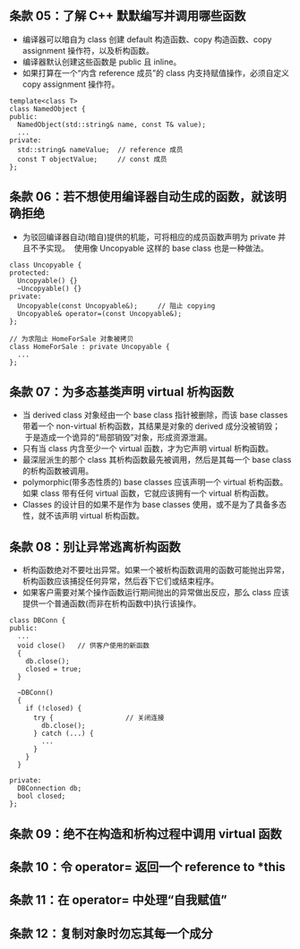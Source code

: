 ## 条款 05：了解 C++ 默默编写并调用哪些函数

* 编译器可以暗自为 class 创建 default 构造函数、copy 构造函数、copy assignment 操作符，以及析构函数。
* 编译器默认创建这些函数是 public 且 inline。
* 如果打算在一个“内含 reference 成员”的 class 内支持赋值操作，必须自定义 copy assignment 操作符。

```
template<class T>
class NamedObject {
public:
  NamedObject(std::string& name, const T& value);
  ...
private:
  std::string& nameValue;  // reference 成员
  const T objectValue;     // const 成员
};
```

## 条款 06：若不想使用编译器自动生成的函数，就该明确拒绝

* 为驳回编译器自动(暗自)提供的机能，可将相应的成员函数声明为 private 并且不予实现。
  使用像 Uncopyable 这样的 base class 也是一种做法。
```
class Uncopyable {
protected:
  Uncopyable() {}
  ~Uncopyable() {}
private:
  Uncopyable(const Uncopyable&);     // 阻止 copying
  Uncopyable& operator=(const Uncopyable&);
};

// 为求阻止 HomeForSale 对象被拷贝
class HomeForSale : private Uncopyable {
  ...
};
```

## 条款 07：为多态基类声明 virtual 析构函数

* 当 derived class 对象经由一个 base class 指针被删除，而该 base classes 带着一个 non-virtual 析构函数，其结果是对象的 derived 成分没被销毁；
  于是造成一个诡异的“局部销毁”对象，形成资源泄漏。
* 只有当 class 内含至少一个 virtual 函数，才为它声明 virtual 析构函数。
* 最深层派生的那个 class 其析构函数最先被调用，然后是其每一个 base class 的析构函数被调用。
* polymorphic(带多态性质的) base classes 应该声明一个 virtual 析构函数。如果 class 带有任何 virtual 函数，它就应该拥有一个 virtual 析构函数。
* Classes 的设计目的如果不是作为 base classes 使用，或不是为了具备多态性，就不该声明 virtual 析构函数。

## 条款 08：别让异常逃离析构函数

* 析构函数绝对不要吐出异常。如果一个被析构函数调用的函数可能抛出异常，析构函数应该捕捉任何异常，然后吞下它们或结束程序。
* 如果客户需要对某个操作函数运行期间抛出的异常做出反应，那么 class 应该提供一个普通函数(而非在析构函数中)执行该操作。

```
class DBConn {
public:
  ...
  void close()   // 供客户使用的新函数
  {
    db.close();
    closed = true;
  }
  
  ~DBConn()
  {
    if (!closed) {
      try {                  // 关闭连接
        db.close();
      } catch (...) {
        ...
      }
    }
  }

private:
  DBConnection db;
  bool closed;
};
```

## 条款 09：绝不在构造和析构过程中调用 virtual 函数

## 条款 10：令 operator= 返回一个 reference to *this

## 条款 11：在 operator= 中处理“自我赋值”

## 条款 12：复制对象时勿忘其每一个成分
